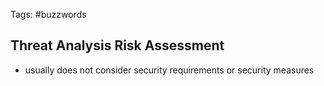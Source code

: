 Tags: #buzzwords

## Threat Analysis Risk Assessment

- usually does not consider security requirements or security measures